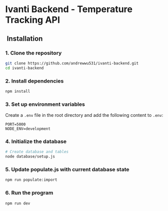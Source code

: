 # Ivanti Backend - Temperature Tracking API

## ️ Installation

### 1. Clone the repository

```bash
git clone https://github.com/andrewwu531/ivanti-backend.git
cd ivanti-backend
```

### 2. Install dependencies

```bash
npm install
```

### 3. Set up environment variables

Create a `.env` file in the root directory and add the following content to `.env`:

```env
PORT=5000
NODE_ENV=development
```

### 4. Initialize the database

```bash
# Create database and tables
node database/setup.js
```

### 5. Update populate.js with current database state

```bash
npm run populate:import
```

### 6. Run the program

```bash
npm run dev
```
